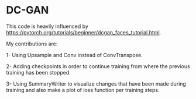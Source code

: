 # DC-GAN

This code is heavily influenced by https://pytorch.org/tutorials/beginner/dcgan_faces_tutorial.html.


My contributions are:

1- Using Upsample and Conv instead of ConvTranspose.

2- Adding checkpoints in order to continue training from where the previous training has been stopped.

3- Using SummaryWriter to visualize changes that have been made during training and also make a plot of loss function per training steps.
